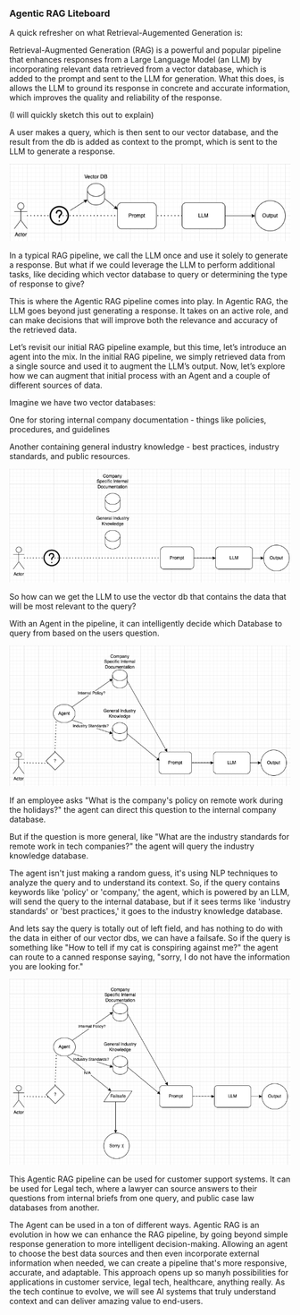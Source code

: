 ### Agentic RAG Liteboard

A quick refresher on what Retrieval-Augemented Generation is:

Retrieval-Augmented Generation (RAG) is a powerful and popular pipeline that enhances responses from a Large Language Model (an LLM) by incorporating relevant data retrieved from a vector database, which is added to the prompt and sent to the LLM for generation. What this does, is  allows the LLM to ground its response in concrete and accurate information, which improves the quality and reliability of the response.

(I will quickly sketch this out to explain)

A user makes a query, which is then sent to our vector database, and the result from the db is added as context to the prompt, which is sent to the LLM to generate a response.

![simple_rag](./imgs/Simple_RAG.png)


In a typical RAG pipeline, we call the LLM once and use it solely to generate a response. But what if we could leverage the LLM to perform additional tasks, like deciding which vector database to query or determining the type of response to give?

This is where the Agentic RAG pipeline comes into play. In Agentic RAG, the LLM goes beyond just generating a response. It takes on an active role, and can make decisions that will improve both the relevance and accuracy of the retrieved data.

Let’s revisit our initial RAG pipeline example, but this time, let’s introduce an agent into the mix. In the initial RAG pipeline, we simply retrieved data from a single source and used it to augment the LLM’s output. Now, let’s explore how we can augment that initial process with an Agent and a couple of different sources of data.

Imagine we have two vector databases:

One for storing internal company documentation - things like policies, procedures, and guidelines

Another containing general industry knowledge - best practices, industry standards, and public resources.

![two_vbs](./imgs/two_vbs.png)

So how can we get the LLM to use the vector db that contains the data that will be most relevant to the query?

With an Agent in the pipeline, it can intelligently decide which Database to query from based on the users question. 

![agent_flow](./imgs/agent_flow.png) 

If an employee asks "What is the company's policy on remote work during the holidays?" the agent can direct this question to the internal company database.

But if the question is more general, like "What are the industry standards for remote work in tech companies?" the agent will query the industry knowledge database.


The agent isn't just making a random guess, it's using NLP techniques to analyze the query and to understand its context. So, if the query contains keywords like 'policy' or 'company,' the agent, which is powered by an LLM, will send the query to the internal database, but if it sees terms like 'industry standards' or 'best practices,' it goes to the industry knowledge database.

And lets say the query is totally out of left field, and has nothing to do with the data in either of our vector dbs, we can have a failsafe. So if the query is something like "How to tell if my cat is conspiring against me?" the agent can route to a canned response saying, "sorry, I do not have the information you are looking for." 

![sorry](./imgs/sorry.png) 
 
This Agentic RAG pipeline can be used for customer support systems. It can be used for Legal tech, where a lawyer can source answers to their questions from internal briefs from one query, and public case law databases from another.

The Agent can be used in a ton of different ways. Agentic RAG is an evolution in how we can enhance the RAG pipeline, by going beyond simple response generation to more intelligent decision-making. Allowing an agent to choose the best data sources and then even incorporate external information when needed, we can create a pipeline that's more responsive, accurate, and adaptable. This approach opens up so manyh possibilities for applications in customer service, legal tech, healthcare, anything really. As the tech continue to evolve, we will see AI systems that truly understand context and can deliver amazing value to end-users.
